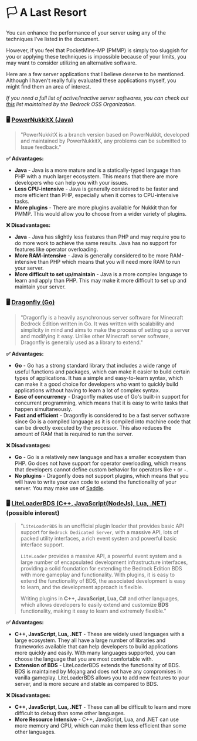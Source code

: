 # 🏳️ A Last Resort
You can enhance the performance of your server using any of the techniques I've listed in the document.

However, if you feel that PocketMine-MP (PMMP) is simply too sluggish for you or applying these techniques is impossible because of your limits, you may want to consider utilizing an alternative software.

Here are a few server applications that I believe deserve to be mentioned. Although I haven't really fully evaluated these applications myself, you might find them an area of interest. 

*If you need a full list of active/inactive server softwares, you can check out [this](https://wiki.bedrock.dev/servers/server-software.html) list maintained by the Bedrock OSS Organization.*

### 🖥️ [PowerNukkitX (Java)](https://github.com/PowerNukkitX/PowerNukkitX)
> "PowerNukkitX is a branch version based on PowerNukkit, developed and maintained by PowerNukkitX, any problems can be submitted to Issue feedback."

**✅ Advantages:**
- **Java** - Java is a more mature and is a statically-typed language than PHP with a much larger ecosystem. This means that there are more developers who can help you with your issues.
- **Less CPU-intensive** - Java is generally considered to be faster and more efficient than PHP, especially when it comes to CPU-intensive tasks.
- **More plugins** - There are more plugins available for Nukkit than for PMMP. This would allow you to choose from a wider variety of plugins.

**❌ Disadvantages:**
- **Java** - Java has slightly less features than PHP and may require you to do more work to achieve the same results. Java has no support for features like operator overloading.
- **More RAM-intensive** - Java is generally considered to be more RAM-intensive than PHP which means that you will need more RAM to run your server.
- **More difficult to set up/maintain** - Java is a more complex language to learn and apply than PHP. This may make it more difficult to set up and maintain your server.

### 🖥️ [Dragonfly (Go)](https://github.com/df-mc/dragonfly)
> "Dragonfly is a heavily asynchronous server software for Minecraft Bedrock Edition written in Go. It was written with scalability and simplicity in mind and aims to make the process of setting up a server and modifying it easy. Unlike other Minecraft server software, Dragonfly is generally used as a library to extend."

**✅ Advantages:**
- **Go** - Go has a strong standard library that includes a wide range of useful functions and packages, which can make it easier to build certain types of applications. It has a simple and easy-to-learn syntax, which can make it a good choice for developers who want to quickly build applications without having to learn a lot of complex syntax.
- **Ease of concurrency** - Dragonfly makes use of Go's built-in support for concurrent programming, which means that it is easy to write tasks that happen simultaneously.
- **Fast and efficient** - Dragonfly is considered to be a fast server software since Go is a compiled language as it is compiled into machine code that can be directly executed by the processor. This also reduces the amount of RAM that is required to run the server.

**❌ Disadvantages:**
- **Go** - Go is a relatively new language and has a smaller ecosystem than PHP. Go does not have support for operator overloading, which means that developers cannot define custom behavior for operators like `+` or `-`.
- **No plugins** - Dragonfly does not support plugins, which means that you will have to write your own code to extend the functionality of your server. You may make use of [Saddle](https://github.com/saddlemc/saddle).

### 🖥️ [LiteLoaderBDS (C++, JavaScript(NodeJs), Lua, .NET)](https://github.com/LiteLDev/LiteLoaderBDS) (possible interest)
> "`LiteLoaderBDS` is an unofficial plugin loader that provides basic API support for `Bedrock Dedicated Server`, with a massive API, lots of packed utility interfaces, a rich event system and powerful basic interface support.
> 
> `LiteLoader` provides a massive API, a powerful event system and a large number of encapsulated development infrastructure interfaces, providing a solid foundation for extending the Bedrock Edition BDS with more gameplay and functionality. With plugins, it is easy to extend the functionality of BDS, the associated development is easy to learn, and the development approach is flexible.
> 
> Writing plugins in **C++, JavaScript, Lua, C#** and other languages, which allows developers to easily extend and customize **BDS** functionality, making it easy to learn and extremely flexible."

**✅ Advantages:**
- **C++, JavaScript, Lua, .NET** - These are widely used languages with a large ecosystem. They all have a large number of libraries and frameworks available that can help developers to build applications more quickly and easily. With many languages supported, you can choose the language that you are most comfortable with.
- **Extension of BDS** - LiteLoaderBDS extends the functionality of BDS. BDS is maintained by Mojang and does not have any compromises in vanilla gameplay. LiteLoaderBDS allows you to add new features to your server, and is more secure and stable as compared to BDS.

**❌ Disadvantages:**
- **C++, JavaScript, Lua, .NET** - These can all be difficult to learn and more difficult to debug than some other languages.
- **More Resource Intensive** - C++, JavaScript, Lua, and .NET can use more memory and CPU, which can make them less efficient than some other languages.